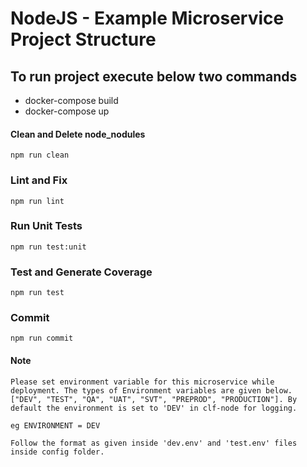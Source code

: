 # NodeJS - Example Microservice Project Structure

## To run project execute below two commands
- docker-compose build
- docker-compose up


#### Clean and Delete node_nodules
```
npm run clean
```

### Lint and Fix
```
npm run lint
```

### Run Unit Tests
```
npm run test:unit
```

### Test and Generate Coverage
```
npm run test
```

### Commit
```
npm run commit
```

#### Note
```
Please set environment variable for this microservice while deployment. The types of Environment variables are given below.
["DEV", "TEST", "QA", "UAT", "SVT", "PREPROD", "PRODUCTION"]. By default the environment is set to 'DEV' in clf-node for logging.

eg ENVIRONMENT = DEV

Follow the format as given inside 'dev.env' and 'test.env' files inside config folder. 
```